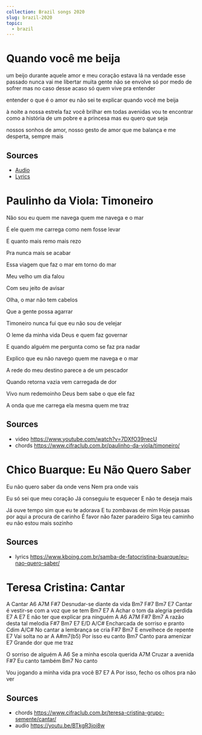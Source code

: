 ```yaml
---
collection: Brazil songs 2020
slug: brazil-2020
topic:
  - brazil
---
```

# Quando você me beija

um beijo durante aquele amor e meu coração estava lá
na verdade esse passado nunca vai me libertar
muita gente não se envolve só por medo de sofrer
mas no caso desse acaso só quem vive pra entender

entender o que é o amor eu não sei te explicar
quando você me beija

à noite a nossa estrela faz você brilhar
em todas avenidas vou te encontrar
como a história de um pobre e a princesa
mas eu quero que seja

nossos sonhos de amor, nosso gesto de amor
que me balança e me desperta, sempre mais

## Sources
- [Audio](https://www.youtube.com/watch?v=OfIM0uBIPpg)
- [Lyrics](https://www.cifraclub.com.br/art-popular/quando-voce-me-beija/)

# Paulinho da Viola: Timoneiro

Não sou eu quem me navega  quem me navega e o mar

É ele quem me carrega  como nem fosse levar


E quanto mais remo mais rezo

Pra nunca mais se acabar

Essa viagem que faz o mar em torno do mar

Meu velho um dia falou

Com seu jeito de avisar

Olha, o mar não tem cabelos

Que a gente possa agarrar


Timoneiro nunca fui que eu não sou de velejar

O leme da minha vida Deus e quem faz governar

E quando alguém me pergunta como se faz pra nadar

Explico que eu não navego quem me navega e o mar


A rede do meu destino parece a de um pescador

Quando retorna vazia vem carregada de dor

Vivo num redemoinho Deus bem sabe o que ele faz

A onda que me carrega ela mesma  quem me traz

## Sources
- video https://www.youtube.com/watch?v=7DXfO39necU
- chords https://www.cifraclub.com.br/paulinho-da-viola/timoneiro/

# Chico Buarque: Eu Não Quero Saber

Eu não quero saber da onde vens 
Nem pra onde vais

Eu só sei que meu coração 
Já conseguiu te esquecer 
E não te deseja mais

Já ouve tempo sim que eu te adorava 
E tu zombavas de mim 
Hoje passas por aqui a procura de carinho 
É favor não fazer paradeiro 
Siga teu caminho eu não estou mais sozinho 

## Sources
- lyrics https://www.kboing.com.br/samba-de-fatocristina-buarque/eu-nao-quero-saber/

# Teresa Cristina: Cantar

   A
Cantar
     A6             A7M    F#7
Desnudar-se diante da vida
   Bm7      F#7             Bm7        E7
Cantar é vestir-se com a voz que se tem
                          Bm7    E7     A
Achar o tom da alegria perdida
                   E7         A   E7
E não ter que explicar pra ninguém
     A  A6              A7M  F#7  Bm7
A razão    desta tal melodia
              F#7       Bm7  E7  E/D  A/C#
Encharcada de sorriso e pranto
               Cdim     A/C#
No cantar a lembrança se cria
      F#7        Bm7
E envelhece de repente
             E7
Vai solta no ar
            A      A#m7(b5)
Por isso eu canto
Bm7
Canto para amenizar
                  E7
Grande dor que me traz

O sorriso de alguém
      A              A6
Se a minha escola querida
           A7M
Cruzar a avenida
           F#7
Eu canto também
   Bm7
No canto

Vou jogando a minha vida pra você
    B7            E7            A
Por isso, fecho os olhos pra não ver

## Sources
- chords https://www.cifraclub.com.br/teresa-cristina-grupo-semente/cantar/
- audio https://youtu.be/BTkgR3joi8w

